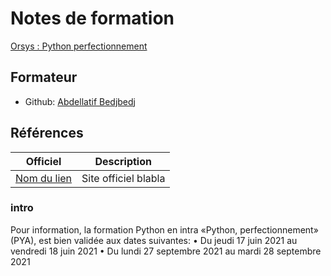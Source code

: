 # Notes de formation

[Orsys : Python perfectionnement](https://www.orsys.fr/formation-python-perfectionnement.html)

## Formateur

* Github: [Abdellatif Bedjbedj](https://abdelbedjbedj.com)

## Références

Officiel | Description
---------|----------
[Nom du lien](https://test.com) | Site officiel blabla



### intro

Pour information, la formation Python en intra «Python, perfectionnement» (PYA), est bien validée aux dates suivantes:
•	Du jeudi 17 juin 2021 au vendredi 18 juin 2021
•	Du lundi 27 septembre 2021 au mardi 28 septembre 2021


